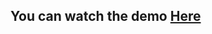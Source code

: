 ## You can watch the demo [Here](https://drive.google.com/file/d/12R8mou6nizkTGzCn2iLb2rvEyrpA65mO/view?usp=sharing)
